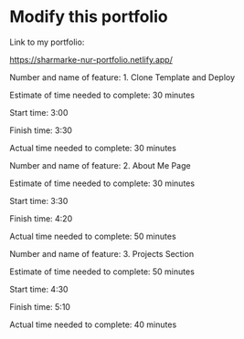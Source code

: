 # Modify this portfolio

Link to my portfolio:
 
https://sharmarke-nur-portfolio.netlify.app/

Number and name of feature: 1. Clone Template and Deploy

Estimate of time needed to complete: 30 minutes

Start time: 3:00

Finish time: 3:30

Actual time needed to complete: 30 minutes

Number and name of feature: 2. About Me Page

Estimate of time needed to complete: 30 minutes

Start time: 3:30

Finish time: 4:20

Actual time needed to complete: 50 minutes

Number and name of feature: 3. Projects Section

Estimate of time needed to complete: 50 minutes

Start time: 4:30

Finish time: 5:10

Actual time needed to complete:  40 minutes